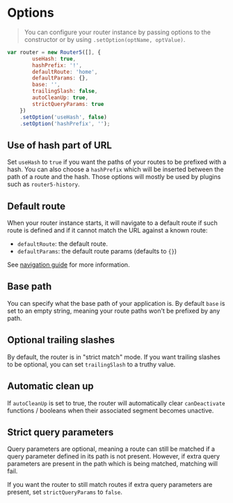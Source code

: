 # Options

> You can configure your router instance by passing options to the constructor or by using `.setOption(optName, optValue)`.

```javascript
var router = new Router5([], {
        useHash: true,
        hashPrefix: '!',
        defaultRoute: 'home',
        defaultParams: {},
        base: '',
        trailingSlash: false,
        autoCleanUp: true,
        strictQueryParams: true
    })
    .setOption('useHash', false)
    .setOption('hashPrefix', '');
```

## Use of hash part of URL

Set `useHash` to `true` if you want the paths of your routes to be prefixed with a hash. You can also choose a `hashPrefix` which will be inserted between the path of a route and the hash. Those options will mostly be used by plugins such as `router5-history`.


## Default route

When your router instance starts, it will navigate to a default route if such route is defined and if it cannot match the URL against a known route:

- `defaultRoute`: the default route.
- `defaultParams`: the default route params (defaults to `{}`)

See [navigation guide](/docs/navigation.html) for more information.


## Base path

You can specify what the base path of your application is. By default `base` is set to an empty string, meaning your route paths won't be prefixed by any
path.


## Optional trailing slashes

By default, the router is in "strict match" mode. If you want trailing slashes to be optional, you can set `trailingSlash` to a truthy value.


## Automatic clean up

If `autoCleanUp` is set to true, the router will automatically clear `canDeactivate` functions / booleans when their associated segment becomes unactive.


## Strict query parameters

Query parameters are optional, meaning a route can still be matched if a query parameter defined in its path is not present. However, if extra query parameters are present in the path which is being matched, matching will fail.

If you want the router to still match routes if extra query parameters are present, set `strictQueryParams` to `false`.
